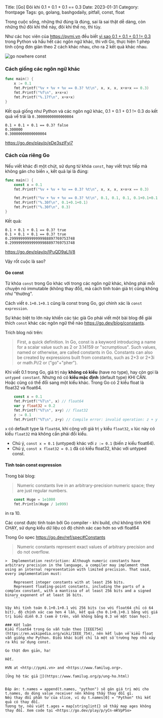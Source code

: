 Title: [Go] Đôi khi 0.1 + 0.1 + 0.1 == 0.3
Date: 2023-01-31
Category: frontpage
Tags: go, golang, bashgodaily, pitfall, const, float

Trong cuộc sống, những thứ đúng là đúng, sai là sai thật dễ dàng, còn những thứ đôi khi thế này, đôi khi thế nọ, thì tùy.

Như các học viên của <https://pymi.vn> đều biết [vì sao 0.1 + 0.1 + 0.1 != 0.3](https://pymi.vn/blog/why-not-float/) trong Python và hầu hết các ngôn ngữ khác, thì với Go, thực hiện 1 phép tính cộng đơn giản theo 2 cách khác nhau, cho ra 2 kết quả khác nhau.

![go nowhere const]({static}/images/go_nowhere.webp)

### Cách giống các ngôn ngữ khác

```go
func main() {
	x := 0.1
	fmt.Printf("%v + %v + %v == 0.3? %t\n", x, x, x, x+x+x == 0.3)
	fmt.Printf("%f\n", x+x+x)
	fmt.Printf("%.17f\n", x+x+x)
}

```

Kết quả giống như Python và các ngôn ngữ khác, 0.1 + 0.1 + 0.1 != 0.3 do kết quả vế trái là `0.30000000000000004`

```
0.1 + 0.1 + 0.1 == 0.3? false
0.300000
0.30000000000000004
```

<https://go.dev/play/p/eDe3szlFyi7>

### Cách của riêng Go
Nếu viết khác đi một chút, sử dụng từ khóa `const`, hay viết trực tiếp mà không gán cho biến `x`, kết quả lại là đúng:


```go
func main() {
	const x = 0.1
	fmt.Printf("%v + %v + %v == 0.3? %t\n", x, x, x, x+x+x == 0.3)

	fmt.Printf("%v + %v + %v == 0.3? %t\n", 0.1, 0.1, 0.1, 0.1+0.1+0.1 == 0.3)
	fmt.Printf("%.30f\n", 0.1+0.1+0.1)
	fmt.Printf("%.30f\n", 0.3)
}
```

Kết quả:

```
0.1 + 0.1 + 0.1 == 0.3? true
0.1 + 0.1 + 0.1 == 0.3? true
0.299999999999999988897769753748
0.299999999999999988897769753748
```

<https://go.dev/play/p/IPuQD9aLlV8>

Vậy rốt cuộc là sao?

#### Go const
Từ khóa `const` trong Go khác với trong các ngôn ngữ khác, không phải mỗi chuyện nó immutable (không thay đổi), mà cách tính toán giá trị cũng không như "thường".

Cách viết `0.1+0.1+0.1` cũng là const trong Go, gọi chính xác là `const expression`.

Sự khác biệt to lớn này khiến các tác giả Go phải viết một bài blog để giải thích `const` khác các ngôn ngữ thế nào <https://go.dev/blog/constants>.

Trích blog nói trên:

> First, a quick definition. In Go, const is a keyword introducing a name for a scalar value such as 2 or 3.14159 or "scrumptious". Such values, named or otherwise, are called constants in Go. Constants can also be created by expressions built from constants, such as 2+3 or 2+3i or math.Pi/2 or ("go"+"pher").

Khi viết 0.1 trong Go, giá trị này **không có kiểu** (have no type), hay còn gọi là `untyped constant`. Nhưng nó có **kiểu mặc định** (default type) KHI CẦN. Hoặc cũng có thể đổi sang một kiểu khác. Trong Go có 2 kiểu float là float32 và float64.

```go
	const x = 0.1
	fmt.Printf("%T\n", x) // float64
	var y float32 = 0.2
	fmt.Printf("%T\n", x+y) // float32
	z := 0.1
	fmt.Printf("%T\n", z+y) // Compile error: invalid operation: z + y (mismatched types float64 and float32)

```

`x` có default type là `float64`, khi cộng với giá trị `y` kiểu `float32`, `x` lúc này có kiểu `float32` mà không cần phải đổi kiểu.

- Chú ý, `const x = 0.1` (untyped) khác với `z := 0.1` (biến z kiểu float64).
- Chú ý, `const x float32 = 0.1` đã có kiểu float32, khác với untyped const.

#### Tính toán const expression
Trong bài blog:

> Numeric constants live in an arbitrary-precision numeric space; they are just regular numbers.

```go
    const Huge = 1e1000
    fmt.Println(Huge / 1e999)
```
in ra 10.

Các const được tính toán bởi Go compiler - khi build, chứ không tính KHI CHẠY, sử dụng kiểu dữ liệu có độ chính xác cao hơn so với float64

Trong Go spec <https://go.dev/ref/spec#Constants>

> Numeric constants represent exact values of arbitrary precision and do not overflow.

```
>  Implementation restriction: Although numeric constants have arbitrary precision in the language, a compiler may implement them using an internal representation with limited precision. That said, every implementation must:

    Represent integer constants with at least 256 bits.
    Represent floating-point constants, including the parts of a complex constant, with a mantissa of at least 256 bits and a signed binary exponent of at least 16 bits.
    ```

Vậy khi tính toán 0.1+0.1+0.1 với 256 bits (so với float64 chỉ có 64 bit), độ chính xác cao hơn 4 lần, kết quả cho 0.1+0.1+0.1 bằng với giá trị biểu diễn 0.3 (xem ở trên, vẫn không bằng 0.3 về mặt tóan học).

### Kết luận
Kiểu float64 trong Go vẫn tuân theo [IEEE754](https://en.wikipedia.org/wiki/IEEE_754), nên kết luận về kiểu float vẫn giống như Python. Điều khác biệt chỉ là một số trường hợp nhỏ xảy ra khi sử dụng const.

Go thật đơn giản, ha!

Hết.

HVN at <http://pymi.vn> and <https://www.familug.org>.

[Ủng hộ tác giả 🍺](https://www.familug.org/p/ung-ho.html)


Đáp án: t.names = append(t.names, "python") sẽ gán giá trị mới cho t.names, do dùng value receiver nên không thấy thay đổi gì.
Nếu thay đổi phần tử của slice, ví dụ t.names[0] = "Python" thì kết quả có thay đổi.
Tương tự, nếu viết t.ages = map[string]int{} sẽ thấy map ages không thay đổi. Xem code tại <https://go.dev/play/p/yCn-mKVpPSo>

